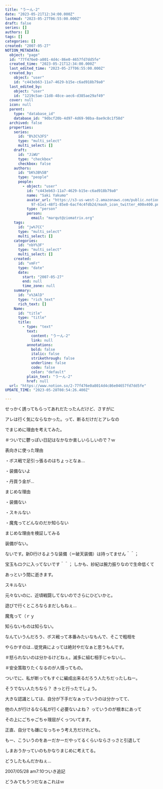 ```yaml
---
title: "うーん-2"
date: "2023-05-21T12:34:00.000Z"
lastmod: "2023-05-27T06:55:00.000Z"
draft: false
series: []
authors: []
tags: []
categories: []
created: "2007-05-27"
NOTION_METADATA:
  object: "page"
  id: "77f476e0-a801-4d4c-86e0-4657fd7dd5fe"
  created_time: "2023-05-21T12:34:00.000Z"
  last_edited_time: "2023-05-27T06:55:00.000Z"
  created_by:
    object: "user"
    id: "c443eb63-11a7-4629-b15e-c6ad918b79a0"
  last_edited_by:
    object: "user"
    id: "1219c5ae-11d8-48ce-aec6-d385ae29af49"
  cover: null
  icon: null
  parent:
    type: "database_id"
    database_id: "9dbcf20b-4d97-4d69-98ba-8ae9c8c1f58d"
  archived: false
  properties:
    series:
      id: "B%3C%3FS"
      type: "multi_select"
      multi_select: []
    draft:
      id: "JiWU"
      type: "checkbox"
      checkbox: false
    authors:
      id: "bK%3B%5B"
      type: "people"
      people:
        - object: "user"
          id: "c443eb63-11a7-4629-b15e-c6ad918b79a0"
          name: "Saki Yakumo"
          avatar_url: "https://s3-us-west-2.amazonaws.com/public.notion-static.com/3ad1c4\
            97-61e1-48f1-85e8-6acf4c4fdb2d/maoh_icon_twitter_400x400.png"
          type: "person"
          person:
            email: "marqut@ziomatrix.org"
    tags:
      id: "jw%7CC"
      type: "multi_select"
      multi_select: []
    categories:
      id: "nbY%3F"
      type: "multi_select"
      multi_select: []
    created:
      id: "vmFr"
      type: "date"
      date:
        start: "2007-05-27"
        end: null
        time_zone: null
    summary:
      id: "x%3AlD"
      type: "rich_text"
      rich_text: []
    Name:
      id: "title"
      type: "title"
      title:
        - type: "text"
          text:
            content: "うーん-2"
            link: null
          annotations:
            bold: false
            italic: false
            strikethrough: false
            underline: false
            code: false
            color: "default"
          plain_text: "うーん-2"
          href: null
  url: "https://www.notion.so/2-77f476e0a8014d4c86e04657fd7dd5fe"
UPDATE_TIME: "2023-05-28T08:54:26.400Z"

---
```

<link rel="stylesheet" href="https://cdn.jsdelivr.net/npm/katex@0.16.2/dist/katex.min.css" integrity="sha384-bYdxxUwYipFNohQlHt0bjN/LCpueqWz13HufFEV1SUatKs1cm4L6fFgCi1jT643X" crossorigin="anonymous">


せっかく誘ってもらってあれだたったんだけど、さすがに


アレは行く気にならなかった。って、断るだけだとアレなの


でまじめに理由を考えてみた。


＃ついでに鬱っぽい日記はなかなか楽しいらしいので？ｗ


表向きに使った理由


・ボス戦で足引っ張るのはちょっとなぁ…


・装備ないよ


・丹買う金が…


まじめな理由


・装備ない


・スキルない


・魔鬼ってどんなのだか知らない


まじめな理由を検証してみる


装備がない。


ないです。新D行けるような装備（＝破天装備）は持ってません＾＾；


宝玉もロクに入ってないです＾＾； しかも、紗紀は腕力振りなので生命低くて


あっという間に逝きます。


スキルない


元々ないのに、近頃戦闘してないのでさらにひどいかと。


遊びで行くところならまだしもねぇ…


魔鬼って（ｒｙ


知らないものは知らない。


なんていうんだろう、ボス戦って本番みたいなもんで、そこで粗相を


やらかすのは…徒党員によっては絶対やだなぁと思うもんです。


＃怒られないのは分かるけどねぇ。滅多に組む相手じゃないし、


＃安全策取りたくなるのが人情ってもの。


ついでに、私が断ってもすぐに編成出来るだろう人たちだったしねー。


そうでない人たちなら？ きっと行ったでしょう。


大きな認識としては、自分が下手だなぁっていうのは分かってて、


他の人が行けるなら私が行く必要ないよね？ っていうのが根本にあって


その上にごちゃごちゃ理屈がくっついてます。


正直、自分でも嫌になっちゃう考え方だけれども。


もー、こういうのをあーだかーだやってるくらいならさっさと引退して


しまおうかっていのもかなりまじめに考えてる。


どうしたもんだかねぇ…


2007/05/28 am7:10ついき追記


どうみてもうつだなぁこれはｗ

